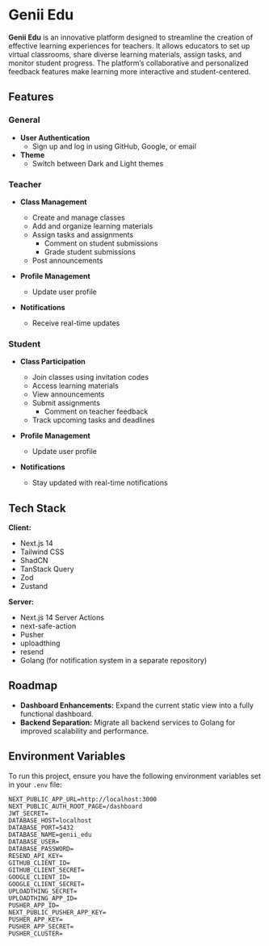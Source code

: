 # Genii Edu

**Genii Edu** is an innovative platform designed to streamline the creation of effective learning experiences for teachers. It allows educators to set up virtual classrooms, share diverse learning materials, assign tasks, and monitor student progress. The platform’s collaborative and personalized feedback features make learning more interactive and student-centered.

## Features

### General

- **User Authentication**
  - Sign up and log in using GitHub, Google, or email
- **Theme**
  - Switch between Dark and Light themes

### Teacher

- **Class Management**
  - Create and manage classes
  - Add and organize learning materials
  - Assign tasks and assignments
    - Comment on student submissions
    - Grade student submissions
  - Post announcements

- **Profile Management**
  - Update user profile

- **Notifications**
  - Receive real-time updates

### Student

- **Class Participation**
  - Join classes using invitation codes
  - Access learning materials
  - View announcements
  - Submit assignments
    - Comment on teacher feedback
  - Track upcoming tasks and deadlines

- **Profile Management**
  - Update user profile

- **Notifications**
  - Stay updated with real-time notifications

## Tech Stack

**Client:**
- Next.js 14
- Tailwind CSS
- ShadCN
- TanStack Query
- Zod
- Zustand

**Server:**
- Next.js 14 Server Actions
- next-safe-action
- Pusher
- uploadthing
- resend
- Golang (for notification system in a separate repository)

## Roadmap

- **Dashboard Enhancements:** Expand the current static view into a fully functional dashboard.
- **Backend Separation:** Migrate all backend services to Golang for improved scalability and performance.

## Environment Variables

To run this project, ensure you have the following environment variables set in your `.env` file:

```env
NEXT_PUBLIC_APP_URL=http://localhost:3000
NEXT_PUBLIC_AUTH_ROOT_PAGE=/dashboard
JWT_SECRET=
DATABASE_HOST=localhost
DATABASE_PORT=5432
DATABASE_NAME=genii_edu
DATABASE_USER=
DATABASE_PASSWORD=
RESEND_API_KEY=
GITHUB_CLIENT_ID=
GITHUB_CLIENT_SECRET=
GOOGLE_CLIENT_ID=
GOOGLE_CLIENT_SECRET=
UPLOADTHING_SECRET=
UPLOADTHING_APP_ID=
PUSHER_APP_ID=
NEXT_PUBLIC_PUSHER_APP_KEY=
PUSHER_APP_KEY=
PUSHER_APP_SECRET=
PUSHER_CLUSTER=
```
